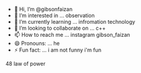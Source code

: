 - 👋 Hi, I’m @gibsonfaizan
- 👀 I’m interested in ... observation
- 🌱 I’m currently learning ... infromation technology
- 💞️ I’m looking to collaborate on ... c++
- 📫 How to reach me ... instagram gibson_faizan
- 😄 Pronouns: ... he
- ⚡ Fun fact: ... i am not funny i'm fun

<!---
gibsonfaizan/gibsonfaizan is a ✨ special ✨ repository because its `README.md` (this file) appears on your GitHub profile.
You can click the Preview link to take a look at your changes.
--->
48 law of power
